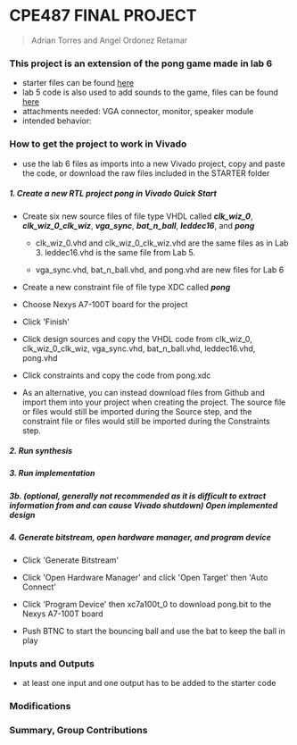 # CPE487 FINAL PROJECT
> Adrian Torres and Angel Ordonez Retamar

### This project is an extension of the pong game made in lab 6
* starter files can be found [here](https://github.com/byett/dsd/tree/CPE487-Fall2024/Nexys-A7/Lab-6)
* lab 5 code is also used to add sounds to the game, files can be found [here](https://github.com/byett/dsd/tree/CPE487-Fall2024/Nexys-A7/Lab-5)
* attachments needed: VGA connector, monitor, speaker module
* intended behavior:

### How to get the project to work in Vivado
* use the lab 6 files as imports into a new Vivado project, copy and paste the code, or download the raw files included in the STARTER folder
##### 1. Create a new RTL project _pong_ in Vivado Quick Start

* Create six new source files of file type VHDL called **_clk_wiz_0_**, **_clk_wiz_0_clk_wiz_**, **_vga_sync_**, **_bat_n_ball_**, **_leddec16_**, and **_pong_**

  * clk_wiz_0.vhd and clk_wiz_0_clk_wiz.vhd are the same files as in Lab 3. leddec16.vhd is the same file from Lab 5.
  
  * vga_sync.vhd, bat_n_ball.vhd, and pong.vhd are new files for Lab 6

* Create a new constraint file of file type XDC called **_pong_**

* Choose Nexys A7-100T board for the project

* Click 'Finish'

* Click design sources and copy the VHDL code from clk_wiz_0, clk_wiz_0_clk_wiz, vga_sync.vhd, bat_n_ball.vhd, leddec16.vhd, pong.vhd

* Click constraints and copy the code from pong.xdc

* As an alternative, you can instead download files from Github and import them into your project when creating the project. The source file or files would still be imported during the Source step, and the constraint file or files would still be imported during the Constraints step.

##### 2. Run synthesis

##### 3. Run implementation

##### 3b. (optional, generally not recommended as it is difficult to extract information from and can cause Vivado shutdown) Open implemented design

##### 4. Generate bitstream, open hardware manager, and program device

* Click 'Generate Bitstream'

* Click 'Open Hardware Manager' and click 'Open Target' then 'Auto Connect'

* Click 'Program Device' then xc7a100t_0 to download pong.bit to the Nexys A7-100T board

* Push BTNC to start the bouncing ball and use the bat to keep the ball in play

### Inputs and Outputs
* at least one input and one output has to be added to the starter code

### Modifications

### Summary, Group Contributions

